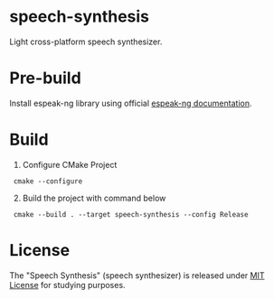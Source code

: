 # speech-synthesis
Light cross-platform speech synthesizer.

# Pre-build
Install espeak-ng library using official [espeak-ng documentation](https://github.com/espeak-ng/espeak-ng/blob/master/docs/building.md).

# Build
1. Configure CMake Project
``` 
 cmake --configure
```
2. Build the project with command below
```
 cmake --build . --target speech-synthesis --config Release
```

# License
The "Speech Synthesis" (speech synthesizer) is released under [MIT License](./LICENSE) for studying purposes.
